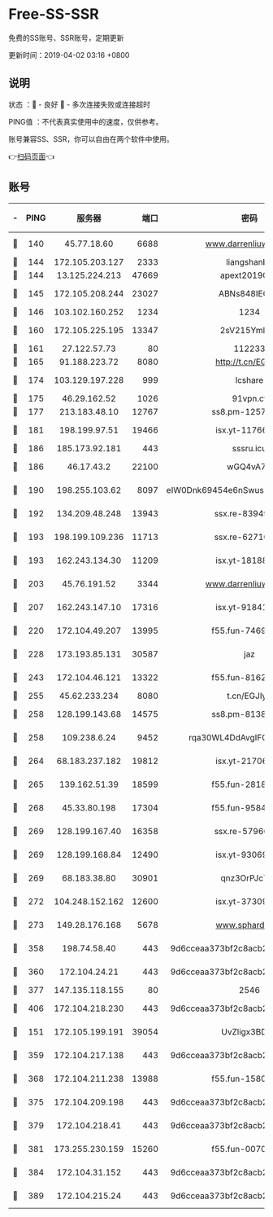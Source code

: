 # Free-SS-SSR

免费的SS账号、SSR账号，定期更新

更新时间：2019-04-02 03:16 +0800

## 说明

状态     ：🙂 - 良好 🙁 - 多次连接失败或连接超时

PING值   ：不代表真实使用中的速度，仅供参考。

账号兼容SS、SSR，你可以自由在两个软件中使用。

👉[扫码页面](https://liesauer.github.io/Free-SS-SSR/)👈

## 账号

|-|PING|服务器|端口|密码|加密方式|区域|
|:----:|:----:|:-----:|-----:|:----:|:----:|:----:|
|🙂|140|45.77.18.60|6688|www.darrenliuwei.com|aes-256-cfb|JP|
|🙂|144|172.105.203.127|2333|liangshanbo|chacha20|JP|
|🙂|144|13.125.224.213|47669|apext2019001|chacha20|KR|
|🙂|145|172.105.208.244|23027|ABNs848IEOQh|aes-256-cfb|JP|
|🙂|146|103.102.160.252|1234|1234|rc4-md5|JP|
|🙂|160|172.105.225.195|13347|2sV215YmlGvf|aes-256-cfb|JP|
|🙂|161|27.122.57.73|80|112233|chacha20|CN|
|🙂|165|91.188.223.72|8080|http://t.cn/EGJIyrl|rc4-md5|RU|
|🙂|174|103.129.197.228|999|lcshare|aes-256-cfb|CN|
|🙂|175|46.29.162.52|1026|91vpn.cf|rc4-md5|RU|
|🙂|177|213.183.48.10|12767|ss8.pm-12571490|rc4-md5|RU|
|🙂|181|198.199.97.51|19466|isx.yt-11766801|aes-256-cfb|US|
|🙂|186|185.173.92.181|443|sssru.icu|rc4-md5|RU|
|🙂|186|46.17.43.2|22100|wGQ4vA7D|aes-256-gcm|RU|
|🙂|190|198.255.103.62|8097|eIW0Dnk69454e6nSwuspv9DmS201tQ0D|aes-256-cfb|US|
|🙂|192|134.209.48.248|13943|ssx.re-83949387|aes-256-cfb|US|
|🙂|193|198.199.109.236|11713|ssx.re-62710201|aes-256-cfb|US|
|🙂|193|162.243.134.30|11209|isx.yt-18188143|aes-256-cfb|US|
|🙂|203|45.76.191.52|3344|www.darrenliuwei.com|aes-256-cfb|AU|
|🙂|207|162.243.147.10|17316|isx.yt-91841269|aes-256-cfb|US|
|🙂|220|172.104.49.207|13995|f55.fun-74699479|aes-256-cfb|SG|
|🙂|228|173.193.85.131|30587|jaz|aes-256-cfb|US|
|🙂|243|172.104.46.121|13322|f55.fun-81625110|aes-256-cfb|SG|
|🙂|255|45.62.233.234|8080|t.cn/EGJIyrl|rc4-md5|CA|
|🙂|258|128.199.143.68|14575|ss8.pm-81386371|aes-256-cfb|SG|
|🙂|258|109.238.6.24|9452|rqa30WL4DdAvgIFG6Fs3znzTa|aes-256-cfb|FR|
|🙂|264|68.183.237.182|19812|isx.yt-21706828|aes-256-cfb|SG|
|🙂|265|139.162.51.39|18599|f55.fun-28185958|aes-256-cfb|SG|
|🙂|268|45.33.80.198|17304|f55.fun-95842337|aes-256-cfb|US|
|🙂|269|128.199.167.40|16358|ssx.re-57966944|aes-256-cfb|SG|
|🙂|269|128.199.168.84|12490|isx.yt-93069094|aes-256-cfb|SG|
|🙂|269|68.183.38.80|30901|qnz3OrPJc7Tk|aes-256-cfb|GB|
|🙂|272|104.248.152.162|12600|isx.yt-37309873|aes-256-cfb|SG|
|🙂|273|149.28.176.168|5678|www.sphard.com|aes-256-cfb|SG|
|🙂|358|198.74.58.40|443|9d6cceaa373bf2c8acb22e60b6a58be6|aes-256-cfb|US|
|🙂|360|172.104.24.21|443|9d6cceaa373bf2c8acb22e60b6a58be6|aes-256-cfb|US|
|🙂|377|147.135.118.155|80|2546|chacha20|US|
|🙂|406|172.104.218.230|443|9d6cceaa373bf2c8acb22e60b6a58be6|aes-256-cfb|US|
|🙂|151|172.105.199.191|39054|UvZligx3BDaG|aes-256-cfb|JP|
|🙂|359|172.104.217.138|443|9d6cceaa373bf2c8acb22e60b6a58be6|aes-256-cfb|US|
|🙂|368|172.104.211.238|13988|f55.fun-15804066|aes-256-cfb|US|
|🙂|375|172.104.209.198|443|9d6cceaa373bf2c8acb22e60b6a58be6|aes-256-cfb|US|
|🙂|379|172.104.218.41|443|9d6cceaa373bf2c8acb22e60b6a58be6|aes-256-cfb|US|
|🙂|381|173.255.230.159|15260|f55.fun-00704819|aes-256-cfb|US|
|🙂|384|172.104.31.152|443|9d6cceaa373bf2c8acb22e60b6a58be6|aes-256-cfb|US|
|🙂|389|172.104.215.24|443|9d6cceaa373bf2c8acb22e60b6a58be6|aes-256-cfb|US|
